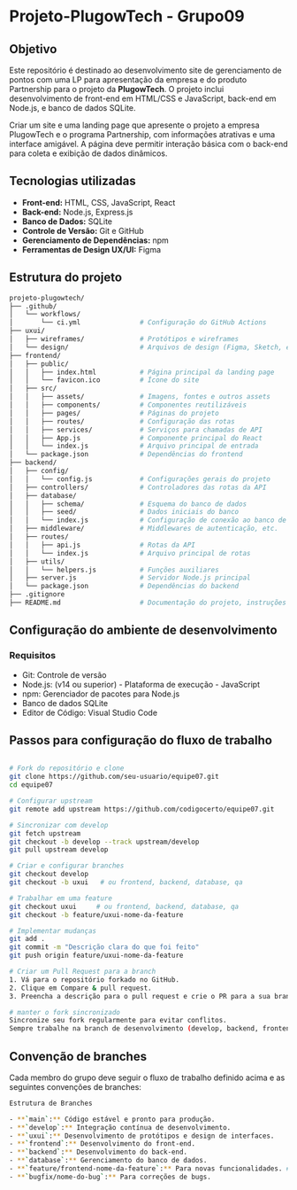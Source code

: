 # Projeto-PlugowTech - Grupo09

## Objetivo

Este repositório é destinado ao desenvolvimento site de gerenciamento de pontos com uma LP para apresentação da empresa e do produto Partnership para o projeto da **PlugowTech**. O projeto inclui desenvolvimento de front-end em HTML/CSS e JavaScript, back-end em Node.js, e banco de dados SQLite.


Criar um site e uma landing page que apresente o projeto a empresa PlugowTech e o programa Partnership, com informações atrativas e uma interface amigável. A página deve permitir interação básica com o back-end para coleta e exibição de dados dinâmicos. 

## Tecnologias utilizadas

- **Front-end:** HTML, CSS, JavaScript, React 
- **Back-end:** Node.js, Express.js
- **Banco de Dados:** SQLite
- **Controle de Versão:** Git e GitHub
- **Gerenciamento de Dependências:** npm
- **Ferramentas de Design UX/UI:** Figma

## Estrutura do projeto

```bash
projeto-plugowtech/
├── .github/
│   └── workflows/
│       └── ci.yml               # Configuração do GitHub Actions
├── uxui/
│   ├── wireframes/              # Protótipos e wireframes
│   └── design/                  # Arquivos de design (Figma, Sketch, etc.)
├── frontend/
│   ├── public/
│   │   ├── index.html           # Página principal da landing page
│   │   └── favicon.ico          # Ícone do site
│   ├── src/
│   │   ├── assets/              # Imagens, fontes e outros assets
│   │   ├── components/          # Componentes reutilizáveis
│   │   ├── pages/               # Páginas do projeto
│   │   ├── routes/              # Configuração das rotas
│   │   ├── services/            # Serviços para chamadas de API
│   │   ├── App.js               # Componente principal do React
│   │   └── index.js             # Arquivo principal de entrada
│   └── package.json             # Dependências do frontend
├── backend/
│   ├── config/
│   │   └── config.js            # Configurações gerais do projeto
│   ├── controllers/             # Controladores das rotas da API
│   ├── database/
│   │   ├── schema/              # Esquema do banco de dados
│   │   ├── seed/                # Dados iniciais do banco
│   │   └── index.js             # Configuração de conexão ao banco de dados
│   ├── middleware/              # Middlewares de autenticação, etc.
│   ├── routes/
│   │   ├── api.js               # Rotas da API
│   │   └── index.js             # Arquivo principal de rotas
│   ├── utils/
│   │   └── helpers.js           # Funções auxiliares
│   ├── server.js                # Servidor Node.js principal
│   └── package.json             # Dependências do backend
├── .gitignore
├── README.md                    # Documentação do projeto, instruções e convenções de branches

```

## Configuração do ambiente de desenvolvimento
### Requisitos
- Git: Controle de versão
- Node.js: (v14 ou superior) - Plataforma de execução - JavaScript
- npm: Gerenciador de pacotes para Node.js
- Banco de dados SQLite
- Editor de Código: Visual Studio Code

## Passos para configuração do fluxo de trabalho
```bash

# Fork do repositório e clone
git clone https://github.com/seu-usuario/equipe07.git
cd equipe07

# Configurar upstream
git remote add upstream https://github.com/codigocerto/equipe07.git

# Sincronizar com develop
git fetch upstream
git checkout -b develop --track upstream/develop
git pull upstream develop

# Criar e configurar branches
git checkout develop
git checkout -b uxui   # ou frontend, backend, database, qa

# Trabalhar em uma feature
git checkout uxui     # ou frontend, backend, database, qa
git checkout -b feature/uxui-nome-da-feature

# Implementar mudanças
git add .
git commit -m "Descrição clara do que foi feito"
git push origin feature/uxui-nome-da-feature

# Criar um Pull Request para a branch
1. Vá para o repositório forkado no GitHub.
2. Clique em Compare & pull request.
3. Preencha a descrição para o pull request e crie o PR para a sua branch (frontend, backend, database ...) no repositório principal.

# manter o fork sincronizado
Sincronize seu fork regularmente para evitar conflitos.
Sempre trabalhe na branch de desenvolvimento (develop, backend, frontend...) e crie sub-branches para features específicas.
```
## Convenção de branches
Cada membro do grupo deve seguir o fluxo de trabalho definido acima e as seguintes convenções de branches:

```bash
Estrutura de Branches

- **`main`:** Código estável e pronto para produção.
- **`develop`:** Integração contínua de desenvolvimento.
- **`uxui`:** Desenvolvimento de protótipos e design de interfaces.
- **`frontend`:** Desenvolvimento do front-end.
- **`backend`:** Desenvolvimento do back-end.
- **`database`:** Gerenciamento do banco de dados.
- **`feature/frontend-nome-da-feature`:** Para novas funcionalidades. # feature/nome da stack-nome da feature
- **`bugfix/nome-do-bug`:** Para correções de bugs.

